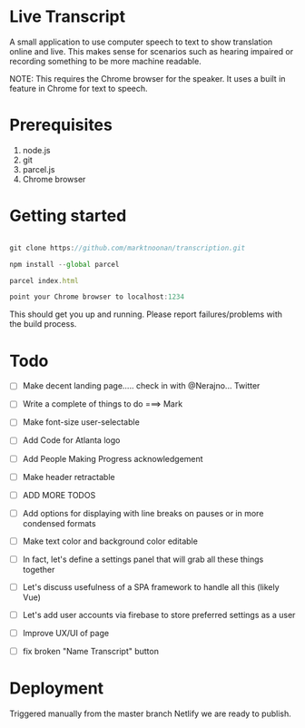 # Live Transcript 

A small application to use computer speech to text to show translation online and live. This makes sense for scenarios such as hearing impaired or recording something to be more machine readable.

NOTE: This requires the Chrome browser for the speaker. It uses a built in feature in Chrome for text to speech. 

# Prerequisites

1. node.js
2. git
3. parcel.js
4. Chrome browser

# Getting started
```javascript

git clone https://github.com/marktnoonan/transcription.git

npm install --global parcel

parcel index.html

point your Chrome browser to localhost:1234

```

This should get you up and running. Please report failures/problems with the build process.

# Todo
- [ ] Make decent landing page..... check in with @Nerajno... Twitter
- [ ] Write a complete of things to do ===> Mark 
- [ ] Make font-size user-selectable
- [ ] Add Code for Atlanta logo
- [ ] Add People Making Progress acknowledgement
- [ ] Make header retractable
- [ ] ADD MORE TODOS
- [ ] Add options for displaying with line breaks on pauses or in more condensed formats
- [ ] Make text color and background color editable
- [ ] In fact, let's define a settings panel that will grab all these things together
- [ ] Let's discuss usefulness of a SPA framework to handle all this (likely Vue)
- [ ] Let's add user accounts via firebase to store preferred settings as a user
- [ ] Improve UX/UI of page
- [ ] fix broken "Name Transcript" button


# Deployment

Triggered manually from the master branch Netlify  we are ready to publish.

